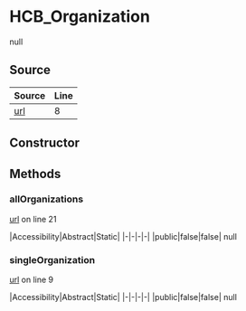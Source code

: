 # HCB_Organization

null
## Source
|Source|Line|
|-|-|
|[url](https://github.com/devramsean0/hcb.js/blob/00f25a4/src/api_endpoints/organization.ts#L8)|8|
## Constructor
## Methods
### allOrganizations
[url](https://github.com/devramsean0/hcb.js/blob/00f25a4/src/api_endpoints/organization.ts#L21) on line 21  

|Accessibility|Abstract|Static|
|-|-|-|-|
|public|false|false|
null

### singleOrganization
[url](https://github.com/devramsean0/hcb.js/blob/00f25a4/src/api_endpoints/organization.ts#L9) on line 9  

|Accessibility|Abstract|Static|
|-|-|-|-|
|public|false|false|
null
